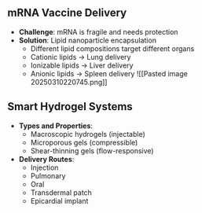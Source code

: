 ## mRNA Vaccine Delivery

- **Challenge**: mRNA is fragile and needs protection
- **Solution**: Lipid nanoparticle encapsulation
    - Different lipid compositions target different organs
    - Cationic lipids → Lung delivery
    - Ionizable lipids → Liver delivery
    - Anionic lipids → Spleen delivery
							![[Pasted image 20250310220745.png]]

## Smart Hydrogel Systems

- **Types and Properties**:
    - Macroscopic hydrogels (injectable)
    - Microporous gels (compressible)
    - Shear-thinning gels (flow-responsive)
- **Delivery Routes**:
    - Injection
    - Pulmonary
    - Oral
    - Transdermal patch
    - Epicardial implant